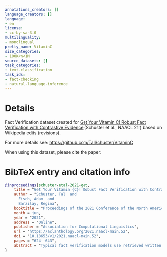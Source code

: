 ```yaml
---
annotations_creators: []
language_creators: []
language:
- en
license:
- cc-by-sa-3.0
multilinguality:
- monolingual
pretty_name: VitaminC
size_categories:
- 100K<n<1M
source_datasets: []
task_categories:
- text-classification
task_ids:
- fact-checking
- natural-language-inference
---
```


# Details
Fact Verification dataset created for [Get Your Vitamin C! Robust Fact Verification with Contrastive Evidence](https://aclanthology.org/2021.naacl-main.52/) (Schuster et al., NAACL 21`) based on Wikipedia edits (revisions).

For more details see: https://github.com/TalSchuster/VitaminC

When using this dataset, please cite the paper:

# BibTeX entry and citation info

```bibtex
@inproceedings{schuster-etal-2021-get,
    title = "Get Your Vitamin {C}! Robust Fact Verification with Contrastive Evidence",
    author = "Schuster, Tal  and
      Fisch, Adam  and
      Barzilay, Regina",
    booktitle = "Proceedings of the 2021 Conference of the North American Chapter of the Association for Computational Linguistics: Human Language Technologies",
    month = jun,
    year = "2021",
    address = "Online",
    publisher = "Association for Computational Linguistics",
    url = "https://aclanthology.org/2021.naacl-main.52",
    doi = "10.18653/v1/2021.naacl-main.52",
    pages = "624--643",
    abstract = "Typical fact verification models use retrieved written evidence to verify claims. Evidence sources, however, often change over time as more information is gathered and revised. In order to adapt, models must be sensitive to subtle differences in supporting evidence. We present VitaminC, a benchmark infused with challenging cases that require fact verification models to discern and adjust to slight factual changes. We collect over 100,000 Wikipedia revisions that modify an underlying fact, and leverage these revisions, together with additional synthetically constructed ones, to create a total of over 400,000 claim-evidence pairs. Unlike previous resources, the examples in VitaminC are contrastive, i.e., they contain evidence pairs that are nearly identical in language and content, with the exception that one supports a given claim while the other does not. We show that training using this design increases robustness{---}improving accuracy by 10{\%} on adversarial fact verification and 6{\%} on adversarial natural language inference (NLI). Moreover, the structure of VitaminC leads us to define additional tasks for fact-checking resources: tagging relevant words in the evidence for verifying the claim, identifying factual revisions, and providing automatic edits via factually consistent text generation.",
}
```
